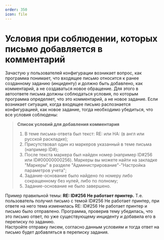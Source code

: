 ```yaml
---
order: 350
icon: file
---
```


# Условия при соблюдении, которых письмо добавляется в комментарий

Зачастую у пользователей конфигурации возникает вопрос, как программа понимает, что входящее письмо относится к ранее созданному заданию (инциденту) и должно быть добавлено, как комментарий, а не создаваться новое обращение. Для этого в автоответе письма должны соблюдаться условия, по которым программа определяет, что это комментарий, а не новое задание. Если возникает ситуация, когда входящее письмо распознается конфигурацией, как новое задание, тогда необходимо убедиться, что все условия соблюдены:

> **Список условий для добавления комментария**
> 1. В теме письма-ответа был текст: RE: или HA: (в англ или русской раскладке);
> 2. Присутствовал один из маркеров указанный в теме письма (например ID#);
> 3. После текста маркера был найден номер (например ID#256 или ID#00000000256). Маркеры вы можете найти на закладке "Маркеры" в разделе "Администрирование"-"Настройка параметров учета";
> 4. Задание-основание было найдено по номеру либо сокращенному без нулей, либо по полному;
> 5. Задание-основание не было завершено.

Пример правильной темы: **RE: ID#256 Не работает принтер.** Т.е. пользователь получил письмо с темой ID#256 Не работает принтер, при ответе на него тема изменилась RE: ID#256 Не работает принтер  и письмо было отправлено. Программа, проверив тему убедилась, что это письмо ответ, по уже существующему инциденту и добавила его в переписку по заданию.  
Настройте отправку писем, согласно данным условиям и тогда ответ на письмо будет добавляться в переписку задания.   